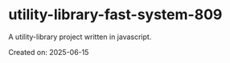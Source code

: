 # utility-library-fast-system-809

A utility-library project written in javascript.

Created on: 2025-06-15
